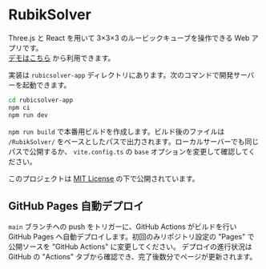 # RubikSolver

Three.js と React を用いて 3×3×3 のルービックキューブを操作できる Web アプリです。  
[デモはこちら](https://femon07.github.io/RubikSolver/) から利用できます。

実装は `rubicsolver-app` ディレクトリにあります。次のコマンドで開発サーバーを起動できます。

```bash
cd rubicsolver-app
npm ci
npm run dev
```

`npm run build` で本番用ビルドを作成します。ビルド後のファイルは `/RubikSolver/`
をベースとしたパスで出力されます。ローカルサーバーでも同じパスで公開するか、
`vite.config.ts` の `base` オプションを変更して確認してください。

このプロジェクトは [MIT License](LICENSE) の下で公開されています。

## GitHub Pages 自動デプロイ

`main` ブランチへの push をトリガーに、GitHub Actions がビルドを行い
GitHub Pages へ自動デプロイします。初回のみリポジトリ設定の
"Pages" で公開ソースを "GitHub Actions" に変更してください。
デプロイの進行状況は GitHub の "Actions" タブから確認でき、完了後数分でページが更新されます。
